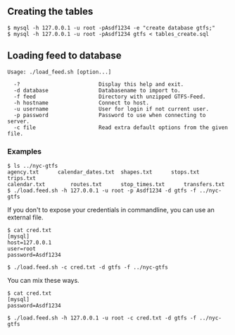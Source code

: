 ## Creating the tables ##

```
$ mysql -h 127.0.0.1 -u root -pAsdf1234 -e "create database gtfs;"
$ mysql -h 127.0.0.1 -u root -pAsdf1234 gtfs < tables_create.sql
```


## Loading feed to database ##

```
Usage: ./load_feed.sh [option...]

  -?                         Display this help and exit.
  -d database                Databasename to import to.
  -f feed                    Directory with unzipped GTFS-Feed.
  -h hostname                Connect to host.
  -u username                User for login if not current user.
  -p password                Password to use when connecting to server.
  -c file                    Read extra default options from the given file.
```

### Examples ###

```
$ ls ../nyc-gtfs
agency.txt		calendar_dates.txt	shapes.txt		stops.txt		trips.txt
calendar.txt		routes.txt		stop_times.txt		transfers.txt
$ ./load.feed.sh -h 127.0.0.1 -u root -p Asdf1234 -d gtfs -f ../nyc-gtfs
```

If you don't to expose your credentials in commandline, you can use an external file. 
```
$ cat cred.txt
[mysql]
host=127.0.0.1
user=root
password=Asdf1234

$ ./load.feed.sh -c cred.txt -d gtfs -f ../nyc-gtfs
```

You can mix these ways.
```
$ cat cred.txt
[mysql]
password=Asdf1234

$ ./load.feed.sh -h 127.0.0.1 -u root -c cred.txt -d gtfs -f ../nyc-gtfs
```
